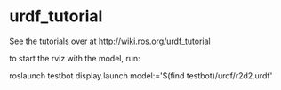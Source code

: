 # urdf_tutorial
See the tutorials over at http://wiki.ros.org/urdf_tutorial


to start the rviz with the model, run:

roslaunch testbot display.launch model:='$(find testbot)/urdf/r2d2.urdf'

